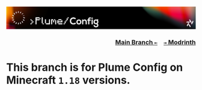 ![Banner](artwork/banner.png)

### <p align=right>[Main Branch `←`](https://github.com/Krlite/Plume-Config)&emsp;[`→` Modrinth](https://modrinth.com/mod/plumeconfig)</p>

# This branch is for Plume Config on Minecraft `1.18` versions.
